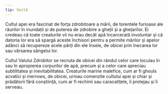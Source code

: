 ```yaml
---
tip: Sectă
---
```

Cultul apei era fascinat de forța zdrobitoare a mării, de torentele furioase ale râurilor în inundații și de puterea de zdrobire a gheții și a ghețarilor. Ei credeau că toate creaturile vii nu erau decât apă încarcerată involuntar și că datoria lor era să spargă aceste închisori pentru a permite mărilor și apelor adânci să recupereze acele părți din ele însele, de obicei prin înecarea lor sau vărsarea sângelui lor.

Cultul Valului Zdrobitor se recruta de obicei din rândul celor care locuiau în sau în apropierea corpurilor de apă, precum și a celor care apreciau subtilitatea și inevitabilitatea. Creaturile marine malefice, cum ar fi ghouls acvatici și merrows, de obicei, urmau comenzile cultului apei și chiar și prădătorii fără conștiință, cum ar fi rechinii sau caracatițele, îi protejau și îi serveau.